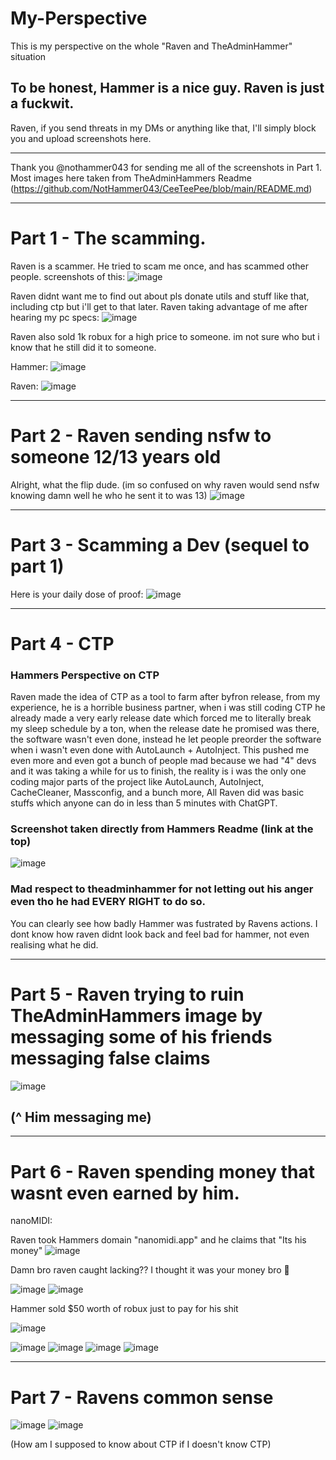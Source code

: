 # My-Perspective
This is my perspective on the whole "Raven and TheAdminHammer" situation

## To be honest, Hammer is a nice guy. Raven is just a fuckwit.

Raven, if you send threats in my DMs or anything like that, I'll simply block you and upload screenshots here.
________________________________________________________________________
Thank you @nothammer043 for sending me all of the screenshots in Part 1. Most images here taken from TheAdminHammers Readme (https://github.com/NotHammer043/CeeTeePee/blob/main/README.md)
____________________________________________________________________________________________
# Part 1 - The scamming.

Raven is a scammer. He tried to scam me once, and has scammed other people. screenshots of this: ![image](https://github.com/CrimsonfiedOfficial/My-Perspective/assets/122784385/7c1dad22-59bb-49b8-b177-9f45221a382f)

Raven didnt want me to find out about pls donate utils and stuff like that, including ctp but i'll get to that later. Raven taking advantage of me after hearing my pc specs: ![image](https://github.com/CrimsonfiedOfficial/My-Perspective/assets/122784385/5876bfad-e6d4-4e32-8eac-e8d65bcef7e6)

Raven also sold 1k robux for a high price to someone. im not sure who but i know that he still did it to someone.

Hammer: ![image](https://github.com/CrimsonfiedOfficial/My-Perspective/assets/122784385/355b6e1b-767a-455d-a1ef-cb4aca1b98af)

Raven: ![image](https://github.com/CrimsonfiedOfficial/My-Perspective/assets/122784385/fba52761-d360-4999-98d4-baf8ca0166b8)


____________________________________________________________________________________________

# Part 2 - Raven sending nsfw to someone 12/13 years old
Alright, what the flip dude. (im so confused on why raven would send nsfw knowing damn well he who he sent it to was 13)
![image](https://github.com/CrimsonfiedOfficial/My-Perspective/assets/122784385/7c0deb0f-8567-4ff6-9754-b5463c3f541b)

____________________________________________________________________________________________

# Part 3 - Scamming a Dev (sequel to part 1)

Here is your daily dose of proof: 
![image](https://github.com/CrimsonfiedOfficial/My-Perspective/assets/122784385/000df338-ff12-4254-b9d1-55f090eec245)

____________________________________________________________________________________________

# Part 4 - CTP

### Hammers Perspective on CTP
Raven made the idea of CTP as a tool to farm after byfron release, from my experience, he is a horrible business partner, when i was still coding CTP he already made a very early release date which forced me to literally break my sleep schedule by a ton, when the release date he promised was there, the software wasn't even done, instead he let people preorder the software when i wasn't even done with AutoLaunch + AutoInject. This pushed me even more and even got a bunch of people mad because we had "4" devs and it was taking a while for us to finish, the reality is i was the only one coding major parts of the project like AutoLaunch, AutoInject, CacheCleaner, Massconfig, and a bunch more, All Raven did was basic stuffs which anyone can do in less than 5 minutes with ChatGPT.

### Screenshot taken directly from Hammers Readme (link at the top)
![image](https://github.com/CrimsonfiedOfficial/My-Perspective/assets/122784385/086c735d-d869-4726-8763-5877e0b130ac)


### Mad respect to theadminhammer for not letting out his anger even tho he had EVERY RIGHT to do so.
You can clearly see how badly Hammer was fustrated by Ravens actions. I dont know how raven didnt look back and feel bad for hammer, not even realising what he did.

____________________________________________________________________________________________ 

# Part 5 - Raven trying to ruin TheAdminHammers image by messaging some of his friends messaging false claims

![image](https://github.com/CrimsonfiedOfficial/My-Perspective/assets/122784385/3594307b-281f-429d-8a0d-6039008d8b31)
## (^ Him messaging me)
____________________________________________________________________________________________

# Part 6 - Raven spending money that wasnt even earned by him.

nanoMIDI:

Raven took Hammers domain "nanomidi.app" and he claims that "Its his money"
![image](https://github.com/CrimsonfiedOfficial/My-Perspective/assets/122784385/ea86c1b9-3a1b-42cd-b7c5-8d2550163a99)

Damn bro raven caught lacking?? I thought it was your money bro 🤡

![image](https://github.com/CrimsonfiedOfficial/My-Perspective/assets/122784385/370d2258-594c-44cc-86c5-a6455c4187c9)
![image](https://github.com/CrimsonfiedOfficial/My-Perspective/assets/122784385/3c41fafb-8563-4e9f-97c8-dcd18510db2a)

Hammer sold $50 worth of robux just to pay for his shit

![image](https://github.com/CrimsonfiedOfficial/My-Perspective/assets/122784385/e7d0b13a-3aec-4648-b954-5a0708c08f0f)

![image](https://github.com/CrimsonfiedOfficial/My-Perspective/assets/122784385/cff20c4c-e5d1-4ae8-a484-0377c44e66e7)
![image](https://github.com/CrimsonfiedOfficial/My-Perspective/assets/122784385/9dff07f8-0175-4268-a5b1-2b37a0a031fe)
![image](https://github.com/CrimsonfiedOfficial/My-Perspective/assets/122784385/b37ea0d3-cd88-4a83-92bd-e1ecf6338bb2)
![image](https://github.com/CrimsonfiedOfficial/My-Perspective/assets/122784385/e14e915a-5a7b-446b-8a58-07ffcf0a5aba)

____________________________________________________________________________________________ 

# Part 7 - Ravens common sense 

![image](https://github.com/CrimsonfiedOfficial/My-Perspective/assets/122784385/b30fdc0d-e3b3-4f8c-919e-50044d7f052f) ![image](https://github.com/CrimsonfiedOfficial/My-Perspective/assets/122784385/44112215-daff-4df4-8cc8-43c7679bb527)

(How am I  supposed to know about CTP if I doesn't know CTP)


